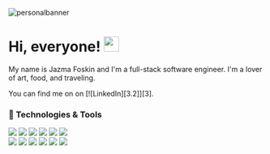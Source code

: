 

![personalbanner](https://user-images.githubusercontent.com/82051355/162058647-ee5995a4-0c00-41ce-8661-0b4a303e6acc.png)
# Hi, everyone! <img src="https://raw.githubusercontent.com/MartinHeinz/MartinHeinz/master/wave.gif" width="30px">
 My name is Jazma Foskin and I'm a full-stack software engineer. I'm a lover of art, food, and traveling. 


You can find me on on [![LinkedIn][3.2]][3].

<!-- Icons -->

[2.2]: https://raw.githubusercontent.com/jfoskin/jfoskin/master/linkedin-3-16.png (LinkedIn icon without padding)

<!-- Links to your social media accounts -->

[2]: https://www.linkedin.com/in/jfoskin/
 
 
 ### :wrench: Technologies & Tools

![](https://img.shields.io/badge/OS-Linux-informational?style=plastic&logo=linux&logoColor=white&color=64dfdf)
![](https://img.shields.io/badge/Shell-Bash/Zsh-informational?style=plastic&logo=windowsterminal&logoColor=white&color=64dfdf)
![](https://img.shields.io/badge/Editor-VSCode-informational?style=plastic&logo=visualstudiocode&logoColor=white&color=64dfdf)
![](https://img.shields.io/badge/Code-JavaScript-informational?style=plastic&logo=javascript&logoColor=white&color=64dfdf)
![](https://img.shields.io/badge/Code-React%20Native-informational?style=plastic&logo=react&logoColor=white&color=64dfdf)
![](https://img.shields.io/badge/Tools-Firebase%20Firestore-informational?style=plastic&logo=firebase&logoColor=white&color=64dfdf)<br>
![](https://img.shields.io/badge/Tools-Expo-informational?style=plastic&logo=expo&logoColor=white&color=64dfdf)
![](https://img.shields.io/badge/Tools-Eventbrite%20API-informational?style=plastic&logo=eventbrite&logoColor=white&color=64dfdf)
![](https://img.shields.io/badge/Tools-SeatGeek%20API-informational?style=plastic&logo=&logoColor=white&color=64dfdf)
![](https://img.shields.io/badge/Tools-Figma-informational?style=plastic&logo=figma&logoColor=white&color=64dfdf)
![](https://img.shields.io/badge/Code-React-informational?style=plastic&logo=react&logoColor=white&color=64dfdf)
![](https://img.shields.io/badge/Tools-Firebase%20Authentication-informational?style=plastic&logo=firebase&logoColor=white&color=64dfdf)




